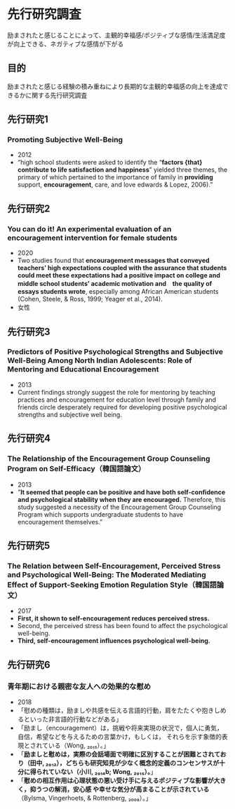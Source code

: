 # 先行研究調査
励まされたと感じることによって、主観的幸福感/ポジティブな感情/生活満足度が向上できる、ネガティブな感情が下がる
## 目的
励まされたと感じる経験の積み重ねにより長期的な主観的幸福感の向上を達成できるかに関する先行研究調査

## 先行研究1
### Promoting Subjective Well-Being
- 2012
- “high school students were asked to identify the “**factors {that} contribute to life satisfaction and happiness**” yielded three themes, the primary of which pertained to the importance of family in **providing** support, **encouragement**, care, and love edwards & Lopez, 2006).” 

## 先行研究2
### You can do it! An experimental evaluation of an encouragement intervention for female students
- 2020
- Two studies found that **encouragement messages that conveyed teachers’ high expectations coupled with the assurance that students could meet these expectations had a positive impact on college and middle school students’ academic motivation and　the quality of essays students wrote**, especially among African American students (Cohen, Steele, & Ross, 1999; Yeager et al., 2014).
- 女性

## 先行研究3
### Predictors of Positive Psychological Strengths and Subjective Well-Being Among North Indian Adolescents: Role of Mentoring and Educational Encouragement
- 2013
- Current findings strongly suggest the role for mentoring by teaching practices and encouragement for education level through family and friends circle desperately required for developing positive psychological strengths and subjective well being. 

## 先行研究4
### The Relationship of the Encouragement Group Counseling Program on Self-Efficacy（韓国語論文）
- 2013
- ”**It seemed that people can be positive and have both self-confidence and psychological stability when they are encouraged.** Therefore, this study suggested a necessity of the Encouragement Group Counseling Program which supports undergraduate students to have encouragement themselves.”

## 先行研究5
### The Relation between Self-Encouragement, Perceived Stress and Psychological Well-Being: The Moderated Mediating Effect of Support-Seeking Emotion Regulation Style（韓国語論文）
- 2017
- **First, it shown to self-encouragement reduces perceived stress.** 
- Second, the perceived stress has been found to affect the psychological well-being. 
- **Third, self-encouragement influences psychological well-being.** 

## 先行研究6
### 青年期における親密な友人への効果的な慰め
- 2018
- 「慰めの種類は，励ましや共感を伝える言語的行動，肩をたたくや抱きしめるといった非言語的行動などがある」
- 「励まし（encouragement）は，挑戦や将来実現の状況で，個人に勇気，自信，希望などを与えるための言葉かけ，もしくは， それらを示す象徴的表現とされている（Wong, ₂₀₁₅）。」
- 「**励ましと慰めは，実際の会話場面で明確に区別することが困難とされており（**田中, ₂₀₁₂**），どちらも研究知見が少なく概念的定義のコンセンサスが十分に得られていない（小川, ₂₀₁₄b; Wong, ₂₀₁₅）。**」
- 「**慰めの相互作用は心理状態の悪い受け手に与えるポジティブな影響が大きく，抑うつの解消，安心感 や幸せな気分が高まることが示されている**（Bylsma, Vingerhoets, & Rottenberg, ₂₀₀₈）。」

